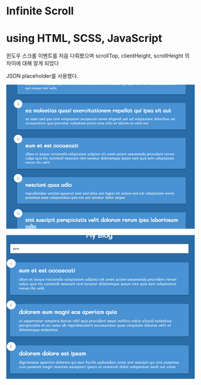 # Infinite Scroll

<h1>using HTML, SCSS, JavaScript</h1>

윈도우 스크롤 이벤트를 처음 다뤄봤으며 scrollTop, clientHeight, scrollHeight 의 차이에 대해 알게 되었다

JSON placeholder를 사용했다.

![이미지1](./images/readme.png)

![이미지2](./images/readme2.png)
